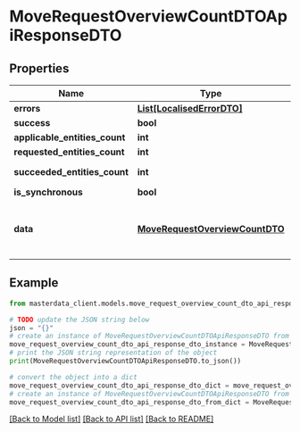 # MoveRequestOverviewCountDTOApiResponseDTO


## Properties

Name | Type | Description | Notes
------------ | ------------- | ------------- | -------------
**errors** | [**List[LocalisedErrorDTO]**](LocalisedErrorDTO.md) |  | [optional] 
**success** | **bool** |  | [optional] 
**applicable_entities_count** | **int** |  | [optional] 
**requested_entities_count** | **int** |  | [optional] 
**succeeded_entities_count** | **int** |  | [optional] [readonly] 
**is_synchronous** | **bool** |  | [optional] 
**data** | [**MoveRequestOverviewCountDTO**](MoveRequestOverviewCountDTO.md) | The updated entity in case of modifications or creation | [optional] 

## Example

```python
from masterdata_client.models.move_request_overview_count_dto_api_response_dto import MoveRequestOverviewCountDTOApiResponseDTO

# TODO update the JSON string below
json = "{}"
# create an instance of MoveRequestOverviewCountDTOApiResponseDTO from a JSON string
move_request_overview_count_dto_api_response_dto_instance = MoveRequestOverviewCountDTOApiResponseDTO.from_json(json)
# print the JSON string representation of the object
print(MoveRequestOverviewCountDTOApiResponseDTO.to_json())

# convert the object into a dict
move_request_overview_count_dto_api_response_dto_dict = move_request_overview_count_dto_api_response_dto_instance.to_dict()
# create an instance of MoveRequestOverviewCountDTOApiResponseDTO from a dict
move_request_overview_count_dto_api_response_dto_from_dict = MoveRequestOverviewCountDTOApiResponseDTO.from_dict(move_request_overview_count_dto_api_response_dto_dict)
```
[[Back to Model list]](../README.md#documentation-for-models) [[Back to API list]](../README.md#documentation-for-api-endpoints) [[Back to README]](../README.md)


